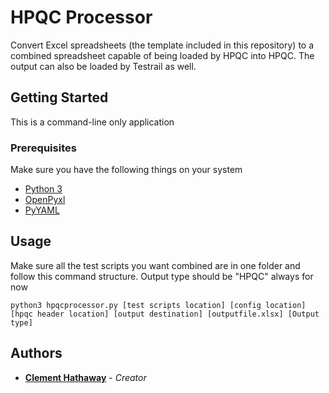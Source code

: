 # HPQC Processor

Convert Excel spreadsheets (the template included in this repository) to a combined spreadsheet capable of being loaded by HPQC into HPQC.
The output can also be loaded by Testrail as well.

## Getting Started

This is a command-line only application

### Prerequisites

Make sure you have the following things on your system

* [Python 3](https://www.python.org/getit/)
* [OpenPyxl](https://pypi.org/project/openpyxl/)
* [PyYAML](https://pypi.org/project/pyaml/)

## Usage

Make sure all the test scripts you want combined are in one folder and follow this command structure. Output type should be "HPQC" always for now

```
python3 hpqcprocessor.py [test scripts location] [config location] [hpqc header location] [output destination] [outputfile.xlsx] [Output type]
```

## Authors

* [**Clement Hathaway**](http://clement.nyc) - *Creator*
